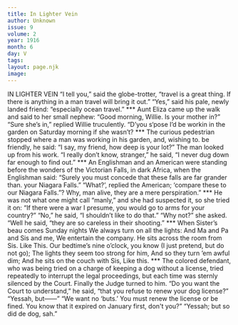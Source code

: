 ```yaml
---
title: In Lighter Vein
author: Unknown
issue: 9
volume: 2
year: 1916
month: 6
day: V
tags:
layout: page.njk
image:
---
```

IN LIGHTER VEIN       “I tell you,” said the globe-trotter, “travel is a great thing. If there is anything in a man travel will bring it out.”    “Yes,” said his pale, newly landed friend: “especially ocean travel.”       ***      Aunt Eliza came up the walk and said to her small nephew:    “Good morning, Willie. Is your mother in?”    “Sure she’s in,” replied Willie truculently.    “D’you s‘pose I’d be workin in the garden on Saturday morning if she wasn’t?       ***      The curious pedestrian stopped where a man was working in his garden, and, wishing to. be friendly, he said:    “I say, my friend, how deep is your lot?” The man looked up from his work. “I really don’t know, stranger,” he said, “I never dug down far enough to find out.”       ***      An Englishman and an American were standing before the wonders of the Victorian Falls, in dark Africa, when the Englishman said:    “Surely you must concede that these falls are far grander than. your Niagara Falls.”    “What?’, replied the American; ‘compare these to our Niagara Falls.”? Why, man alive, they are a mere perspiration.”       ***      He was not what one might call “manly,” and she had suspected it, so she tried it on:    “If there were a war I presume, you would go to arms for your country?”    “No,” he said, “I shouldn’t like to do that.”    “Why not?” she asked.    “Well he said, “they are so careless in their shooting.”       ***      When Sister’s beau comes Sunday nights    We always turn on all the lights:    And Ma and Pa and Sis and me,    We entertain the company.    He sits across the room from Sis.    Like                       This.    Our bedtime’s nine o’clock, you know    (I just pretend, but do not go);    The lights they seem too strong for him,    And so they turn ’em awful dim;    And he sits on the couch with Sis,    Like this.       ***      The colored defendant, who was being tried on a charge of keeping a dog without a license, tried repeatedly to interrupt the legal proceedings, but each time was sternly silenced by the Court. Finally the Judge turned to him.    “Do you want the Court to understand,” he said, “that you refuse to renew your dog license?”    “Yessah, but——”    “We want no ‘buts.’ You must renew the license or be fined. You know that it expired on January first, don't you?”    “Yessah; but so did de dog, sah.” 


